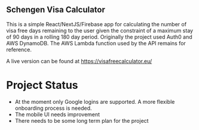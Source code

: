 ## Schengen Visa Calculator

This is a simple React/NextJS/Firebase app for calculating the number of visa free days remaining to the user given the constraint of a maximum stay of 90 days in a rolling 180 day period. Originally the project used Auth0 and AWS DynamoDB. The AWS Lambda function used by the API remains for reference.

A live version can be found at https://visafreecalculator.eu/

# Project Status

- At the moment only Google logins are supported. A more flexible onboarding process is needed.
- The mobile UI needs improvement
- There needs to be some long term plan for the project